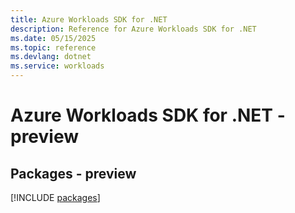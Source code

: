 ```yaml
---
title: Azure Workloads SDK for .NET
description: Reference for Azure Workloads SDK for .NET
ms.date: 05/15/2025
ms.topic: reference
ms.devlang: dotnet
ms.service: workloads
---
```

# Azure Workloads SDK for .NET - preview
## Packages - preview
[!INCLUDE [packages](workloads-index.md)]